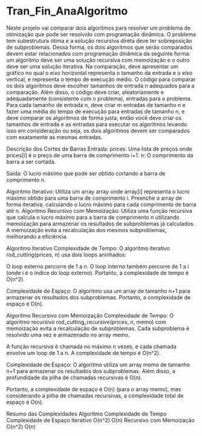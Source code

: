 # Tran_Fin_AnaAlgoritmo
 Neste projeto vai comparar dois algoritmos para resolver um problema de otimização que pode ser resolvido com programação dinâmica.  O problema tem subestrutura ótima e a solução recursiva direta deve ter sobreposição de subproblemas.  Dessa forma, os dois algoritmos que serão comparados devem estar relacionados com programação dinâmica da seguinte forma: um algoritmo deve ser uma solução recursiva com memoização e o outro deve ser uma solução iterativa.  Na comparação, deve apresentar um gráfico no qual o eixo horizontal representa o tamanho da entrada e o eixo vertical, e representa o tempo de execução médio.  O código para comparar os dois algoritmos deve escolher tamanhos de entrada n adequados para a comparação.  Além disso, o código deve criar, aleatoriamente e adequadamente (consistente com o problema), entradas para o problema.  Para cada tamanho de entrada n, deve criar m entradas de tamanho n e fazer uma média do tempo de execução para entradas de tamanho n, e deve comparar os algoritmos de forma justa, então você deve criar os tamanhos de entrada e as entradas para executar os algoritmos levando isso em consideração ou seja, os dois algoritmos devem ser comparados com exatamente as mesmas entradas. 

Descrição dos Cortes de Barras
Entrada:
prices: Uma lista de preços onde prices[i] é o preço de uma barra de comprimento i+1.
n: O comprimento da barra a ser cortada.

Saída:
O lucro máximo que pode ser obtido cortando a barra de comprimento n.

Algoritmo Iterativo:
Utiliza um array array onde array[i] representa o lucro máximo obtido para uma barra de comprimento i.
Preenche o array de forma iterativa, calculando o lucro máximo para cada comprimento de barra até n.
Algoritmo Recursivo com Memoização:
Utiliza uma função recursiva que calcula o lucro máximo para a barra de comprimento n utilizando memoização para armazenar os resultados de subproblemas já calculados.
A memoização evita a recalculação dos mesmos subproblemas, melhorando a eficiência.

Algoritmo Iterativo
Complexidade de Tempo:
O algoritmo iterativo rod_cutting(prices, n) usa dois loops aninhados:

O loop externo percorre de 1 a n.
O loop interno também percorre de 1 a i (onde i é o índice do loop externo).
Portanto, a complexidade de tempo é O(n^2).

Complexidade de Espaço:
O algoritmo usa um array de tamanho n+1 para armazenar os resultados dos subproblemas. Portanto, a complexidade de espaço é O(n).

Algoritmo Recursivo com Memoização
Complexidade de Tempo:
O algoritmo recursivo rod_cutting_recursive(prices, n, memo) com memoização evita a recalculação de subproblemas. Cada subproblema é resolvido uma vez e armazenado no array memo.

A função recursiva é chamada no máximo n vezes, e cada chamada envolve um loop de 1 a n.
A complexidade de tempo é O(n^2).

Complexidade de Espaço:
O algoritmo utiliza um array memo de tamanho n+1 para armazenar os resultados dos subproblemas. Além disso, a profundidade da pilha de chamadas recursivas é O(n).

Portanto, a complexidade de espaço é O(n) (para o array memo), mas considerando a pilha de chamadas recursivas, a complexidade total de espaço é O(n).

Resumo das Complexidades
Algoritmo			       Complexidade de Tempo	Complexidade de Espaço
Iterativo			         O(n^2)				      O(n)
Recursivo com Memoização     O(n^2)				      O(n)

